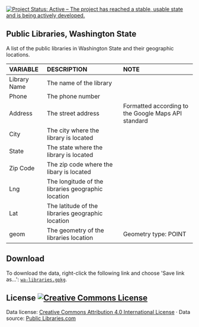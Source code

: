 
<a href="http://www.repostatus.org/#active"><img src="http://www.repostatus.org/badges/latest/active.svg" alt="Project Status: Active – The project has reached a stable, usable state and is being actively developed." /></a>

Public Libraries, Washington State
----------------------------------

A list of the public libraries in Washington State and their geographic locations.

| VARIABLE     | DESCRIPTION                                        | NOTE                                                |
|:-------------|:---------------------------------------------------|:----------------------------------------------------|
| Library Name | The name of the library                            |                                                     |
| Phone        | The phone number                                   |                                                     |
| Address      | The street address                                 | Formatted according to the Google Maps API standard |
| City         | The city where the library is located              |                                                     |
| State        | The state where the library is located             |                                                     |
| Zip Code     | The zip code where the libary is located           |                                                     |
| Lng          | The longitude of the libraries geographic location |                                                     |
| Lat          | The latitude of the libraries geographic location  |                                                     |
| geom         | The geometry of the libraries location             | Geometry type: POINT                                |

Download
--------

To download the data, right-click the following link and choose 'Save link as...': [`wa-libraries.gpkg`](https://github.com/tiernanmartin/datasets/raw/master/wa-libraries/data/wa-libraries.gpkg).

License <a rel="license" href="http://creativecommons.org/licenses/by/4.0/"><img alt="Creative Commons License" style="border-width:0" src="https://i.creativecommons.org/l/by/4.0/80x15.png" /></a>
----------------------------------------------------------------------------------------------------------------------------------------------------------------------------------------------------

Data license: [Creative Commons Attribution 4.0 International License](http://creativecommons.org/licenses/by/4.0/) · Data source: [Public Libraries.com](http://www.publiclibraries.com/washington.htm)
